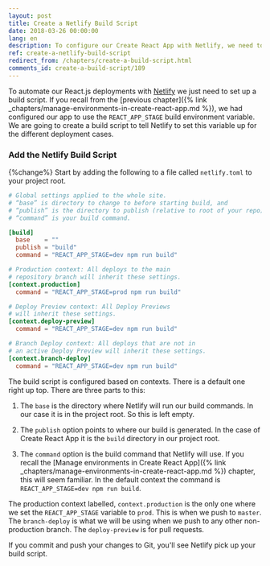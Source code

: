 ```yaml
---
layout: post
title: Create a Netlify Build Script
date: 2018-03-26 00:00:00
lang: en
description: To configure our Create React App with Netlify, we need to add a build script to our project root. To make sure that we return a HTTP status code of 200 for our React Router routes we will be adding a redirects rule.
ref: create-a-netlify-build-script
redirect_from: /chapters/create-a-build-script.html
comments_id: create-a-build-script/189
---
```


To automate our React.js deployments with [Netlify](https://www.netlify.com) we just need to set up a build script. If you recall from the [previous chapter]({% link _chapters/manage-environments-in-create-react-app.md %}), we had configured our app to use the `REACT_APP_STAGE` build environment variable. We are going to create a build script to tell Netlify to set this variable up for the different deployment cases.

### Add the Netlify Build Script

{%change%} Start by adding the following to a file called `netlify.toml` to your project root.

``` toml
# Global settings applied to the whole site.
# “base” is directory to change to before starting build, and
# “publish” is the directory to publish (relative to root of your repo).
# “command” is your build command.

[build]
  base    = ""
  publish = "build"
  command = "REACT_APP_STAGE=dev npm run build"

# Production context: All deploys to the main
# repository branch will inherit these settings.
[context.production]
  command = "REACT_APP_STAGE=prod npm run build"

# Deploy Preview context: All Deploy Previews
# will inherit these settings.
[context.deploy-preview]
  command = "REACT_APP_STAGE=dev npm run build"

# Branch Deploy context: All deploys that are not in
# an active Deploy Preview will inherit these settings.
[context.branch-deploy]
  command = "REACT_APP_STAGE=dev npm run build"
```

The build script is configured based on contexts. There is a default one right up top. There are three parts to this:

1. The `base` is the directory where Netlify will run our build commands. In our case it is in the project root. So this is left empty.

2. The `publish` option points to where our build is generated. In the case of Create React App it is the `build` directory in our project root.

3. The `command` option is the build command that Netlify will use. If you recall the [Manage environments in Create React App]({% link _chapters/manage-environments-in-create-react-app.md %}) chapter, this will seem familiar. In the default context the command is `REACT_APP_STAGE=dev npm run build`.

The production context labelled, `context.production` is the only one where we set the `REACT_APP_STAGE` variable to `prod`. This is when we push to `master`. The `branch-deploy` is what we will be using when we push to any other non-production branch. The `deploy-preview` is for pull requests.

If you commit and push your changes to Git, you'll see Netlify pick up your build script.
